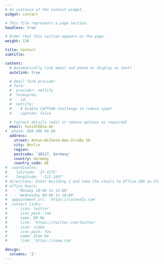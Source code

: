 ```yaml
---
# An instance of the Contact widget.
widget: contact

# This file represents a page section.
headless: true

# Order that this section appears on the page.
weight: 130

title: Contact
subtitle:

content:
  # Automatically link email and phone or display as text?
  autolink: true

  # Email form provider
  # form:
  #  provider: netlify
  #  formspree:
  #    id:
  #  netlify:
  #    # Enable CAPTCHA challenge to reduce spam?
  #    captcha: false

  # Contact details (edit or remove options as required)
  email: hseidl@diw.de
#  phone: 888 888 88 88
  address:
    street: Anton-Wilhelm-Amo-Straße 58
    city: Berlin
    region:
    postcode: '10117, Germany'
    country: Germany
    country_code: DE
#  coordinates:
#    latitude: '37.4275'
#    longitude: '-122.1697'
# directions: Enter Building 1 and take the stairs to Office 200 on Floor 2
# office_hours:
#   - 'Monday 10:00 to 13:00'
#   - 'Wednesday 09:00 to 10:00'
#  appointment_url: 'https://calendly.com'
#  contact_links:
#    - icon: twitter
#      icon_pack: fab
#      name: DM Me
#      link: 'https://twitter.com/Twitter'
#    - icon: video
#      icon_pack: fas
#      name: Zoom Me
#      link: 'https://zoom.com'

design:
  columns: '2'
---
```

